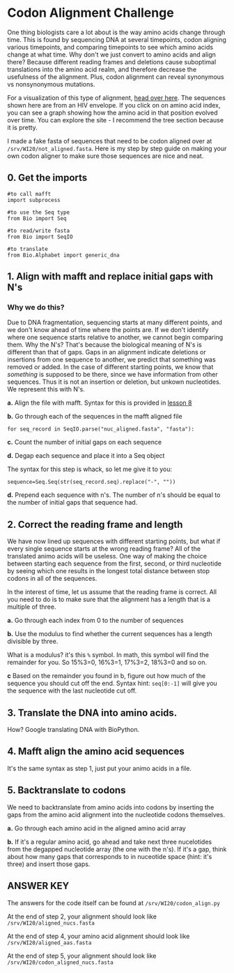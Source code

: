 # Codon Alignment Challenge

One thing biologists care a lot about is the way amino acids change through time. This is found by sequencing DNA at several timepoints, codon aligning various timepoints, and comparing timepoints to see which amino acids change at what time. Why don't we just convert to amino acids and align there? Because different reading frames and deletions cause suboptimal translations into the amino acid realm, and therefore decrease the usefulness of the alignment. Plus, codon alignment can reveal synonymous vs nonsynonymous mutations. 

For a visualization of this type of alignment, [head over here](https://flea.ki.murrell.group/view/P018/sequences/). The sequences shown here are from an HIV envelope. If you click on on amino acid index, you can see a graph showing how the amino acid in that position evolved over time. You can explore the site - I recommend the tree section because it is pretty. 

I made a fake fasta of sequences that need to be codon aligned over at ```/srv/WI20/not_aligned.fasta```. Here is my step by step guide on making your own codon aligner to make sure those sequences are nice and neat. 

## 0. Get the imports

```
#to call mafft
import subprocess

#to use the Seq type
from Bio import Seq

#to read/write fasta
from Bio import SeqIO

#to translate
from Bio.Alphabet import generic_dna
```

## 1. Align with mafft and replace initial gaps with N's

### Why we do this?
  
Due to DNA fragmentation, sequencing starts at many different points, and we don't know ahead of time where the points are. If we don't identify where one sequence starts relative to another, we cannot begin comparing them. Why the N's? That's because the biological meaning of N's is different than that of gaps. Gaps in an alignment indicate deletions or insertions from one sequence to another, we predict that something was removed or added. In the case of different starting points, we know that *something* is supposed to be there, since we have information from other sequences. Thus it is not an insertion or deletion, but unkown nucleotides. We represent this with N's. 

**a.** Align the file with mafft. Syntax for this is provided in [lesson 8](https://github.com/ubicucsd/bootcamp_19_20/blob/master/8_1_Alignment.md)

**b.** Go through each of the sequences in the mafft aligned file

```
for seq_record in SeqIO.parse("nuc_aligned.fasta", "fasta"):
```
  
**c.** Count the number of initial gaps on each sequence
  
**d.** Degap each sequence and place it into a Seq object

The syntax for this step is whack, so let me give it to you: 
```
sequence=Seq.Seq(str(seq_record.seq).replace("-", ""))
```

**d.** Prepend each sequence with n's. The number of n's should be equal to the number of initial gaps that sequence had.

## **2.** Correct the reading frame and length
  
We have now lined up sequences with different starting points, but what if every single sequence starts at the wrong reading frame? All of the translated animo acids will be useless. One way of making the choice between starting each sequence from the first, second, or third nucleotide by seeing which one results in the longest total distance between stop codons in all of the sequences. 

In the interest of time, let us assume that the reading frame is correct. All you need to do is to make sure that the alignment has a length that is a multiple of three.

**a.** Go through each index from 0 to the number of sequences

**b.** Use the modulus to find whether the current sequences has a length divisible by three. 

What is a modulus? it's this ```%``` symbol. In math, this symbol will find the remainder for you. So 15%3=0, 16%3=1, 17%3=2, 18%3=0 and so on. 

**c** Based on the remainder you found in b, figure out how much of the sequence you should cut off the end. Syntax hint: ```seq[0:-1]``` will give you the sequence with the last nucleotide cut off. 


## **3.** Translate the DNA into amino acids. 

How? Google translating DNA with BioPython.

## **4.** Mafft align the amino acid sequences

It's the same syntax as step 1, just put your animo acids in a file. 

## **5.** Backtranslate to codons

We need to backtranslate from amino acids into codons by inserting the gaps from the amino acid alignment into the nucleotide codons themselves. 

**a.** Go through each amino acid in the aligned amino acid array

**b.** If it's a regular amino acid, go ahead and take next three nucelotides from the degapped nucleotide array (the one with the n's). If it's a gap, think about how many gaps that corresponds to in nuceotide space (hint: it's three) and insert those gaps. 


## ANSWER KEY

The answers for the code itself can be found at ```/srv/WI20/codon_align.py```

At the end of step 2, your alignment should look like ```/srv/WI20/aligned_nucs.fasta```

At the end of step 4, your amino acid alignment should look like ```/srv/WI20/aligned_aas.fasta```

At the end of step 5, your alignment should look like ```/srv/WI20/codon_aligned_nucs.fasta```

